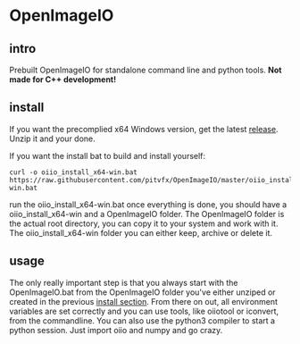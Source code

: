 # OpenImageIO #

## intro ##

Prebuilt OpenImageIO for standalone command line and python tools. __Not made for C++ development!__

## install ##

If you want the precomplied x64 Windows version, get the latest [release](https://github.com/pitvfx/OpenImageIO/releases/tag/v1.0.0).
Unzip it and your done.

If you want the install bat to build and install yourself:
````
curl -o oiio_install_x64-win.bat https://raw.githubusercontent.com/pitvfx/OpenImageIO/master/oiio_install_x64-win.bat
````
run the oiio_install_x64-win.bat once everything is done, you should have a oiio_install_x64-win and a OpenImageIO folder. The OpenImageIO folder is the actual root directory, you can copy it to your system and work with it. The oiio_install_x64-win folder you can either keep, archive or delete it.

## usage ##

The only really important step is that you always start with the OpenImageIO.bat from the OpenImageIO folder you've either unziped or created in the previous [install section](#install). From there on out, all environment variables are set correctly and you can use tools, like oiiotool or iconvert, from the commandline. You can also use the python3 compiler to start a python session. Just import oiio and numpy and go crazy.

